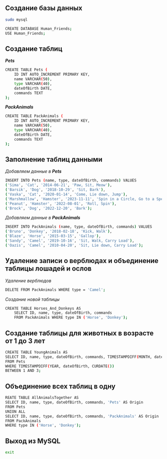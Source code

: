 ## Создание базы данных
```sh
sudo mysql
```
```sh
CREATE DATABASE Human_Friends;
USE Human_Friends;
```

## Создание таблиц
__*Pets*__
```sh
CREATE TABLE Pets (
    ID INT AUTO_INCREMENT PRIMARY KEY,
    name VARCHAR(50),
    type VARCHAR(40),
    dateOfBirth DATE,
    commands TEXT
);
```
__*PackAnimals*__
```sh
CREATE TABLE PackAnimals (
    ID INT AUTO_INCREMENT PRIMARY KEY,
    name VARCHAR(50),
    type VARCHAR(40),
    dateOfBirth DATE,
    commands TEXT
);
```

## Заполнение таблиц данными
_Добавляем данные в **Pets**_
```sh
INSERT INTO Pets (name, type, dateOfBirth, commands) VALUES
('Sima', 'Cat', '2014-06-21', 'Paw, Sit, Meow'),
('Barsik', 'Dog', '2018-10-29', 'Sit, Bark'),
('Vaska', 'Cat', '2020-01-14', 'Come, Lie down, Jump'),
('Marshmallow', 'Hamster', '2023-11-11', 'Spin in a Circle, Go to a Specific Spot'),
('Peanut', 'Hamster', '2022-08-01', 'Roll, Spin'),
('Brock', 'Dog', '2022-12-20', 'Bark');
```

_Добавляем данные в **PackAnimals**_
```sh
INSERT INTO PackAnimals (name, type, dateOfBirth, commands) VALUES
('Bruno', 'Donkey', '2018-02-18', 'Kick, Walk'),
('Blaze', 'Horse', '2015-03-15', 'Gallop'),
('Sandy', 'Camel', '2019-10-16', 'Sit, Walk, Carry Load'),
('Oazis', 'Camel', '2010-04-20', 'Sit, Lie down, Carry Load');
```

## Удаление записи о верблюдах и объединение таблицы лошадей и ослов
_Удаление верблюдов_
```sh
DELETE FROM PackAnimals WHERE type = 'Camel';
```

_Создание новой таблицы_
```sh
CREATE TABLE Horses_And_Donkeys AS
    SELECT ID, name, type, dateOfBirth, commands 
    FROM PackAnimals WHERE type IN ('Horse', 'Donkey');
```

## Создание таблицы для животных в возрасте от 1 до 3 лет
```sh
CREATE TABLE YoungAnimals AS
SELECT ID, name, type, dateOfBirth, commands, TIMESTAMPDIFF(MONTH, dateOfBirth, CURDATE()) AS AgeInMonths
FROM Pets
WHERE TIMESTAMPDIFF(YEAR, dateOfBirth, CURDATE())
BETWEEN 1 AND 3;
```

## Объединение всех таблиц в одну
```sh
REATE TABLE AllAnimalsTogether AS
SELECT ID, name, type, dateOfBirth, commands, 'Pets' AS Origin
FROM Pets
UNION ALL
SELECT ID, name, type, dateOfBirth, commands, 'PackAnimals' AS Origin
FROM PackAnimals
WHERE type IN ('Horse', 'Donkey');
```

## Выход из MySQL
```sh
exit
```

